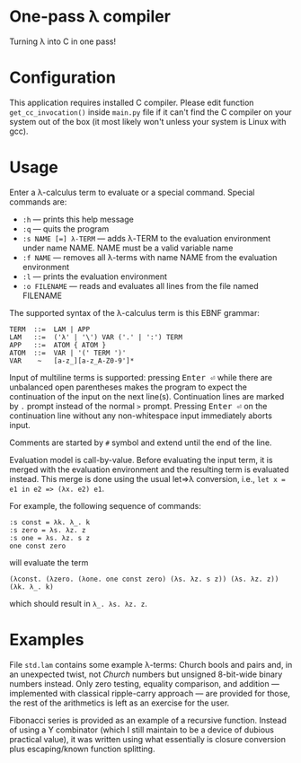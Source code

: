 # One-pass λ compiler
Turning λ into C in one pass!

# Configuration

This application requires installed C compiler. Please edit function `get_cc_invocation()` inside `main.py` file if it can't find the C compiler on your system out of the box (it most likely won't unless your system is Linux with gcc).

# Usage

Enter a λ-calculus term to evaluate or a special command. Special commands are:

* `:h` — prints this help message
* `:q` — quits the program
* `:s NAME [=] λ-TERM` — adds λ-TERM to the evaluation environment under name NAME. NAME must be a valid variable name
* `:f NAME` — removes all λ-terms with name NAME from the evaluation environment
* `:l` — prints the evaluation environment
* `:o FILENAME` — reads and evaluates all lines from the file named FILENAME

The supported syntax of the λ-calculus term is this EBNF grammar:

    TERM  ::=  LAM | APP
    LAM   ::=  ('λ' | '\') VAR ('.' | ':') TERM
    APP   ::=  ATOM { ATOM }
    ATOM  ::=  VAR | '(' TERM ')'
    VAR    ~   [a-z_][a-z_A-Z0-9']*

Input of multiline terms is supported: pressing <kbd>Enter ⏎</kbd> while there are unbalanced open parentheses makes the program to expect the continuation of the input on the next line(s). Continuation lines are marked by `.` prompt instead of the normal `>` prompt. Pressing <kbd>Enter ⏎</kbd> on the continuation line without any non-whitespace input immediately aborts input.

Comments are started by `#` symbol and extend until the end of the line.

Evaluation model is call-by-value. Before evaluating the input term, it is merged with the evaluation environment and the resulting term is evaluated instead. This merge is done using the usual let=>λ conversion, i.e., `let x = e1 in e2 => (λx. e2) e1`.

For example, the following sequence of commands:

    :s const = λk. λ_. k
    :s zero = λs. λz. z
    :s one = λs. λz. s z
    one const zero

will evaluate the term

    (λconst. (λzero. (λone. one const zero) (λs. λz. s z)) (λs. λz. z)) (λk. λ_. k)

which should result in `λ_. λs. λz. z`.

# Examples

File `std.lam` contains some example λ-terms: Church bools and pairs and, in an unexpected twist, not *Church* numbers but unsigned 8-bit-wide binary numbers instead. Only zero testing, equality comparison, and addition — implemented with classical ripple-carry approach — are provided for those, the rest of the arithmetics is left as an exercise for the user.

Fibonacci series is provided as an example of a recursive function. Instead of using a Y combinator (which I still maintain to be a device of dubious practical value), it was written using what essentially is closure conversion plus escaping/known function splitting.